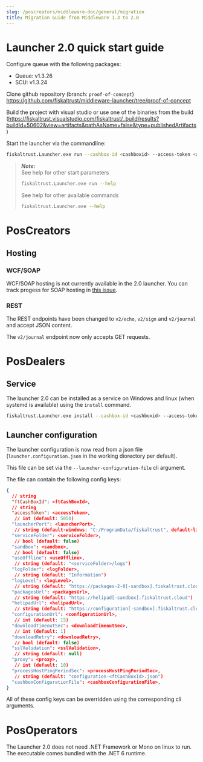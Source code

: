 ```yaml
---
slug: /poscreators/middleware-doc/general/migration
title: Migration Guide from Middleware 1.3 to 2.0
---
```


# Launcher 2.0 quick start guide

Configure queue with the following packages:

* Queue: v1.3.26
* SCU: v1.3.24 

Clone github repository (branch: `proof-of-concept`) https://github.com/fiskaltrust/middleware-launcher/tree/proof-of-concept

Build the project with visual studio or use one of the binaries from the build (https://fiskaltrust.visualstudio.com/fiskaltrust/_build/results?buildId=50602&view=artifacts&pathAsName=false&type=publishedArtifacts)

Start the launcher via the commandline:
```sh
fiskaltrust.Launcher.exe run --cashbox-id <cashboxid> --access-token <accesstoken> --sandbox
```

> ***Note:***  
> See help for other start parameters
> ```sh
> fiskaltrust.Launcher.exe run --help
> ```
> See help for other available commands
> ```sh
> fiskaltrust.Launcher.exe --help
> ```

# PosCreators

## Hosting
### WCF/SOAP

WCF/SOAP hosting is not currently available in the 2.0 launcher. You can track progess for SOAP hosting in [this issue](https://github.com/fiskaltrust/middleware-launcher/issues/6).

### REST

The REST endpoints have been changed to `v2/echo`, `v2/sign` and `v2/journal` and accept JSON content.

The `v2/journal` endpoint now only accepts GET requests.

# PosDealers

## Service

The launcher 2.0 can be installed as a service on Windows and linux (when systemd is available) using the `install` command.
```sh
fiskaltrust.Launcher.exe install --cashbox-id <cashboxid> --access-token <accesstoken> --launcher-configuration-file <launcher-configuration-file>
```

## Launcher configuration

The launcher configuration is now read from a json file (`launcher.configuration.json` in the working diorectory per default).

This file can be set via the `--launcher-configuration-file` cli argument.

The file can contain the following config keys:
```json
{
  // string
  "ftCashBoxId": <ftCashBoxId>,
  // string
  "accessToken": <accessToken>,
   // int (default: 5050)
  "launcherPort": <launcherPort>,
   // string (default-windows: "C:/ProgramData/fiskaltrust", default-linux: "/var/lib/fiskaltrust", default-macos: "/Library/Application Support/fiskaltrust")
  "serviceFolder": <serviceFolder>,
   // bool (default: false)
  "sandbox": <sandbox>,
   // bool (default: false)
  "useOffline": <useOffline>,
   // string (default: "<serviceFolder>/logs")
  "logFolder": <logFolder>,
   // string (default: "Information")
  "logLevel": <logLevel>,
   // string (default: "https://packages-2-0[-sandbox].fiskaltrust.cloud")
  "packagesUrl": <packagesUrl>,
   // string (default: "https://helipad[-sandbox].fiskaltrust.cloud")
  "helipadUrl": <helipadUrl>,
   // string (default: "https://configuration[-sandbox].fiskaltrust.cloud")
  "configurationUrl": <configurationUrl>,
   // int (default: 15)
  "downloadTimeoutSec": <downloadTimeoutSec>,
   // int (default: 1)
  "downloadRetry": <downloadRetry>,
   // bool (default: false)
  "sslValidation": <sslValidation>,
   // string (default: null)
  "proxy": <proxy>,
   // int (default: 10)
  "processHostPingPeriodSec": <processHostPingPeriodSec>,
   // string (default: "configuration-<ftCashBoxId>.json")
  "cashboxConfigurationFile": <cashboxConfigurationFile>,
}
```

All of these config keys can be overridden using the corresponding cli arguments.

# PosOperators

The Launcher 2.0 does not need .NET Framework or Mono on linux to run. The executable comes bundled with the .NET 6 runtime.
